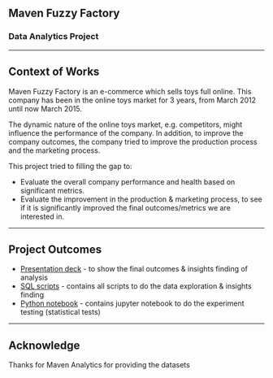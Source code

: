 ## Maven Fuzzy Factory 
### Data Analytics Project
  
---  
**Context of Works**
---  

Maven Fuzzy Factory is an e-commerce which sells toys full online. This company has been in the online toys market for 3 years, from March 2012 until now March 2015.  

The dynamic nature of the online toys market, e.g. competitors, might influence the performance of the company. In addition, to improve the company outcomes, the company tried to improve the production process and the marketing process.

This project tried to filling the gap to:
- Evaluate the overall company performance and health based on significant metrics.  
- Evaluate the improvement in the production & marketing process, to see if it is significantly improved the final outcomes/metrics we are interested in.  

---  
**Project Outcomes**
---  

- [Presentation deck](https://docs.google.com/presentation/d/1u9no_2zA4Dvq40OpLGD7i_577IccceMxpHjuHu-CIb8/edit?usp=sharing) - to show the final outcomes & insights finding of analysis
- [SQL scripts](#) - contains all scripts to do the data exploration & insights finding
- [Python notebook](#) - contains jupyter notebook to do the experiment testing (statistical tests)  


---  
**Acknowledge**
---  

Thanks for Maven Analytics for providing the datasets
